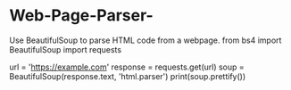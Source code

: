# Web-Page-Parser-
Use BeautifulSoup to parse HTML code from a webpage.
from bs4 import BeautifulSoup
import requests

url = 'https://example.com'
response = requests.get(url)
soup = BeautifulSoup(response.text, 'html.parser')
print(soup.prettify())
